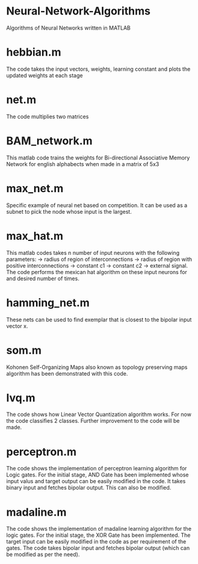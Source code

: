 # Neural-Network-Algorithms
Algorithms of Neural Networks written in MATLAB 

# hebbian.m 
The code takes the input vectors, weights, learning constant and plots the updated weights at each stage

# net.m
The code multiplies two matrices

# BAM_network.m
This matlab code trains the weights for Bi-directional Associative Memory Network for english alphabects when made in a matrix of 5x3 

# max_net.m
Specific example of neural net based on competition. It can be used as a subnet to pick the node whose input is the largest.

# max_hat.m
This matlab codes takes n number of input neurons with the following parameters:
-> radius of region of interconnections
-> radius of region with positive interconnections
-> constant c1
-> constant c2 
-> external signal. 
The code performs the mexican hat algorithm on these input neurons for and desired number of times. 

# hamming_net.m
These nets can be used to find exemplar that is closest to the bipolar input vector x. 

# som.m
Kohonen Self-Organizing Maps also known as topology preserving maps algorithm has been demonstrated with this code. 

# lvq.m
The code shows how Linear Vector Quantization algorithm works. For now the code classifies 2 classes. Further improvement to the code will be made.

# perceptron.m
The code shows the implementation of perceptron learning algorithm for Logic gates.
For the initial stage, AND Gate has been implemented whose input valus and target output can be easily modified in the code. 
It takes binary input and fetches bipolar output. This can also be modified.

# madaline.m
The code shows the implementation of madaline learning algorithm for the logic gates.
For the initial stage, the XOR Gate has been implemented. The target input can be easily modified in the code as per requirement of the gates. The code takes bipolar input and fetches bipolar output (which can be modified as per the need). 
